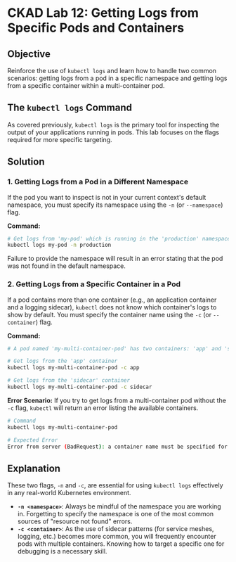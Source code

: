 # CKAD Lab 12: Getting Logs from Specific Pods and Containers

## Objective
Reinforce the use of `kubectl logs` and learn how to handle two common scenarios: getting logs from a pod in a specific namespace and getting logs from a specific container within a multi-container pod.

## The `kubectl logs` Command
As covered previously, `kubectl logs` is the primary tool for inspecting the output of your applications running in pods. This lab focuses on the flags required for more specific targeting.

## Solution

### 1. Getting Logs from a Pod in a Different Namespace
If the pod you want to inspect is not in your current context's default namespace, you must specify its namespace using the `-n` (or `--namespace`) flag.

**Command:**
```bash
# Get logs from 'my-pod' which is running in the 'production' namespace
kubectl logs my-pod -n production
```
Failure to provide the namespace will result in an error stating that the pod was not found in the default namespace.

### 2. Getting Logs from a Specific Container in a Pod
If a pod contains more than one container (e.g., an application container and a logging sidecar), `kubectl` does not know which container's logs to show by default. You must specify the container name using the `-c` (or `--container`) flag.

**Command:**
```bash
# A pod named 'my-multi-container-pod' has two containers: 'app' and 'sidecar'

# Get logs from the 'app' container
kubectl logs my-multi-container-pod -c app

# Get logs from the 'sidecar' container
kubectl logs my-multi-container-pod -c sidecar
```

**Error Scenario:**
If you try to get logs from a multi-container pod without the `-c` flag, `kubectl` will return an error listing the available containers.
```bash
# Command
kubectl logs my-multi-container-pod

# Expected Error
Error from server (BadRequest): a container name must be specified for pod my-multi-container-pod, choose one of: [app, sidecar]
```

## Explanation

These two flags, `-n` and `-c`, are essential for using `kubectl logs` effectively in any real-world Kubernetes environment.

-   **`-n <namespace>`**: Always be mindful of the namespace you are working in. Forgetting to specify the namespace is one of the most common sources of "resource not found" errors.
-   **`-c <container>`**: As the use of sidecar patterns (for service meshes, logging, etc.) becomes more common, you will frequently encounter pods with multiple containers. Knowing how to target a specific one for debugging is a necessary skill.
